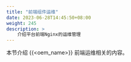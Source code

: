```yaml
---
title: "前端组件运维"
date: 2023-06-28T14:45:50+08:00
weight: 245
description: >
    介绍平台前端Nginx的运维管理
---
```


本节介绍 {{<oem_name>}} 前端运维相关的内容。